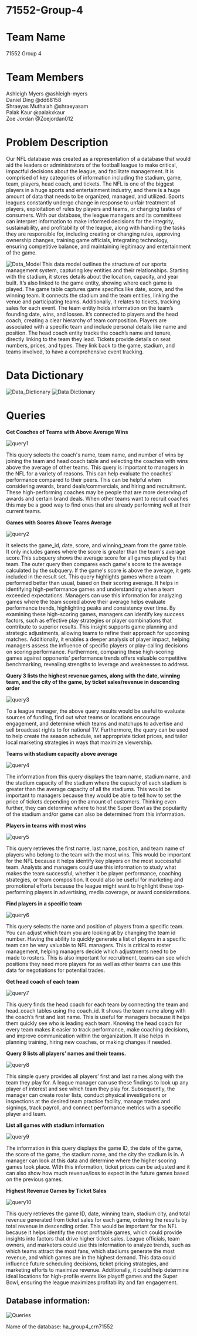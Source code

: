 # 71552-Group-4

# Team Name

71552 Group 4

# Team Members

Ashleigh Myers @ashleigh-myers\
Daniel Ding @dd68158\
Shraeyas Muthaiah @shraeyasam\
Palak Kaur @palakxkaur\
Zoe Jordan @Zoejordan012

# Problem Description
Our NFL database was created as a representation of a database that would aid the leaders or administrators of the football league to make critical, impactful decisions about the league, and facilitate management. It is comprised of key categories of information including the stadium, game, team, players, head coach, and tickets. The NFL is one of the biggest players in a huge sports and entertainment industry, and there is a huge amount of data that needs to be organized, managed, and utilized. Sports leagues constantly undergo change in response to unfair treatment of players, exploitation of rules by players and teams, or changing tastes of consumers. With our database, the league managers and its committees can interpret information to make informed decisions for the integrity, sustainability, and profitability of the league, along with handling the tasks they are responsible for, including creating or changing rules, approving ownership changes, training game officials, integrating technology, ensuring competitive balance, and maintaining legitimacy and entertainment of the game.

![Data_Model](https://github.com/shraeyasam/71552-Group-4/blob/7f5cc1801b9063f63b9f26f69e5213ba46b4420e/group_1.png)
This data model outlines the structure of our sports management system, capturing key entities and their relationships. Starting with the stadium, it stores details about the location, capacity, and year built. It’s also linked to the game entity, showing where each game is played.
The game table captures game specifics like date, score, and the winning team. It connects the stadium and the team entities, linking the venue and participating teams. Additionally, it relates to tickets, tracking sales for each event.
The team entity holds information on the team’s founding date, wins, and losses. It’s connected to players and the head coach, creating a clear hierarchy of team composition.
Players are associated with a specific team and include personal details like name and position.
The head coach entity tracks the coach’s name and tenure, directly linking to the team they lead.
Tickets provide details on seat numbers, prices, and types. They link back to the game, stadium, and teams involved, to have a comprehensive event tracking. 

# Data Dictionary

![Data_Dictionary](https://github.com/shraeyasam/71552-Group-4/blob/2c1579ceadd10e02276314df81bd33cb605ebb74/group_2.png)
![Data Dictionary](https://github.com/shraeyasam/71552-Group-4/blob/f2fc7d8c3693b427e5e27f24e03c668bb12979c4/group_3.png)

# Queries

**Get Coaches of Teams with Above Average Wins**

![query1](https://github.com/shraeyasam/71552-Group-4/blob/56264f9c6f33c6fd2da703a7e1938fe28ce3fb7b/group_4.png)



This query selects the coach's name, team name, and number of wins by joining the team and head coach table and selecting the coaches with wins above the average of other teams. This query is important to managers in the NFL for a variety of reasons. This can help evaluate the coaches' performance compared to their peers. This can be helpful when considering awards, brand deals/commercials, and hiring and recruitment. These high-performing coaches may be people that are more deserving of awards and certain brand deals. When other teams want to recruit coaches this may be a good way to find ones that are already performing well at their current teams. 

**Games with Scores Above Teams Average**

![query2](https://github.com/shraeyasam/71552-Group-4/blob/56264f9c6f33c6fd2da703a7e1938fe28ce3fb7b/group_5.png)

It selects the game_id, date, score, and winning_team from the game table. It only includes games where the score is greater than the team's average score.This subquery shows the average score for all games played by that team. The outer query then compares each game's score to the average calculated by the subquery. If the game's score is above the average, it gets included in the result set. This query highlights games where a team performed better than usual, based on their scoring average. It helps in identifying high-performance games and understanding when a team exceeded expectations. Managers can use this information for analyzing games where the team scored above their average helps evaluate performance trends, highlighting peaks and consistency over time. By examining these high-scoring games, managers can identify key success factors, such as effective play strategies or player combinations that contribute to superior results. This insight supports game planning and strategic adjustments, allowing teams to refine their approach for upcoming matches. Additionally, it enables a deeper analysis of player impact, helping managers assess the influence of specific players or play-calling decisions on scoring performance. Furthermore, comparing these high-scoring games against opponents’ performance trends offers valuable competitive benchmarking, revealing strengths to leverage and weaknesses to address.

**Query 3 lists the highest revenue games, along with the date, winning team, and the city of the game, by ticket sales/revenue in descending order**

![query3](https://github.com/shraeyasam/71552-Group-4/blob/56264f9c6f33c6fd2da703a7e1938fe28ce3fb7b/group_6.png)

To a league manager, the above query results would be useful to evaluate sources of funding, find out what teams or locations encourage engagement, and determine which teams and matchups to advertise and sell broadcast rights to for national TV. Furthermore, the query can be used to help create the season schedule, set appropriate ticket prices, and tailor local marketing strategies in ways that maximize viewership.

**Teams with stadium capacity above average**

![query4](https://github.com/shraeyasam/71552-Group-4/blob/56264f9c6f33c6fd2da703a7e1938fe28ce3fb7b/group_7.png)

The information from this query displays the team name, stadium name, and the stadium capacity of the stadium where the capacity of each stadium is greater than the average capacity of all the stadiums. This would be important to managers because they would be able to tell how to set the price of tickets depending on the amount of customers. Thinking even further, they can determine where to host the Super Bowl as the popularity of the stadium and/or game can also be determined from this information.

**Players in teams with most wins**

![query5](https://github.com/shraeyasam/71552-Group-4/blob/56264f9c6f33c6fd2da703a7e1938fe28ce3fb7b/group_8.png)

This query retrieves the first name, last name, position, and team name of players who belong to the team with the most wins. This would be important for the NFL because it helps identify key players on the most successful team. Analysts and managers could use this information to study what makes the team successful, whether it be player performance, coaching strategies, or team composition. It could also be useful for marketing and promotional efforts because the league might want to highlight these top-performing players in advertising, media coverage, or award considerations.

**Find players in a specific team**

![query6](https://github.com/shraeyasam/71552-Group-4/blob/56264f9c6f33c6fd2da703a7e1938fe28ce3fb7b/group_9.png)

This query selects the name and position of players from a specific team. You can adjust which team you are looking at by changing the team id number. Having the ability to quickly generate a list of players in a specific team can be very valuable to NFL managers. This is critical to roster management, helping managers decide which adjustments need to be made to rosters. This is also important for recruitment, teams can see which positions they need more players for as well as other teams can use this data for negotiations for potential trades. 

**Get head coach of each team**

![query7](https://github.com/shraeyasam/71552-Group-4/blob/56264f9c6f33c6fd2da703a7e1938fe28ce3fb7b/group_10.png)

This query finds the head coach for each team by connecting the team and head_coach tables using the coach_id. It shows the team name along with the coach’s first and last name. This is useful for managers because it helps them quickly see who is leading each team. Knowing the head coach for every team makes it easier to track performance, make coaching decisions, and improve communication within the organization. It also helps in planning training, hiring new coaches, or making changes if needed.


**Query 8 lists all players’ names and their teams.**

![query8](https://github.com/shraeyasam/71552-Group-4/blob/56264f9c6f33c6fd2da703a7e1938fe28ce3fb7b/group_11.png)

This simple query provides all players’ first and last names along with the team they play for. A league manager can use these findings to look up any player of interest and see which team they play for. Subsequently, the manager can create roster lists, conduct physical investigations or inspections at the desired team practice facility, manage trades and signings, track payroll, and connect performance metrics with a specific player and team.

**List all games with stadium information**

![query9](https://github.com/shraeyasam/71552-Group-4/blob/56264f9c6f33c6fd2da703a7e1938fe28ce3fb7b/group_12.png)

The information in this query displays the game ID, the date of the game, the score of the game, the stadium name, and the city the stadium is in. A manager can look at this data and determine where the higher scoring games took place. WIth this information, ticket prices can be adjusted and it can also show how much revenue/loss to expect in the future games based on the previous games.

**Highest Revenue Games by Ticket Sales**

![query10](https://github.com/shraeyasam/71552-Group-4/blob/56264f9c6f33c6fd2da703a7e1938fe28ce3fb7b/group_13.png)

This query retrieves the game ID, date, winning team, stadium city, and total revenue generated from ticket sales for each game, ordering the results by total revenue in descending order. This would be important for the NFL because it helps identify the most profitable games, which could provide insights into factors that drive higher ticket sales. League officials, team owners, and marketers could use this information to analyze trends, such as which teams attract the most fans, which stadiums generate the most revenue, and which games are in the highest demand. This data could influence future scheduling decisions, ticket pricing strategies, and marketing efforts to maximize revenue. Additionally, it could help determine ideal locations for high-profile events like playoff games and the Super Bowl, ensuring the league maximizes profitability and fan engagement.

## Database information:
![Queries](https://github.com/shraeyasam/71552-Group-4/blob/a4c680db2c2453c8ae7c42039e936b76a8850258/group_14.png)

Name of the database: ha_group4_crn71552

